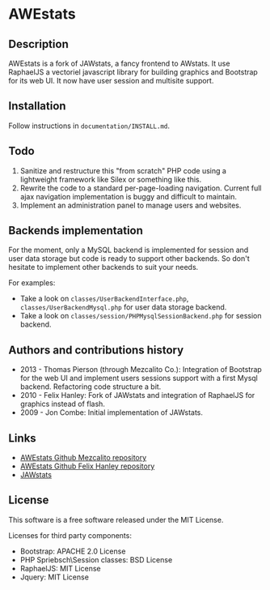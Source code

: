 AWEstats
========

Description
-----------

AWEstats is a fork of JAWstats, a fancy frontend to AWstats.
It use RaphaelJS a vectoriel javascript library for building graphics and
Bootstrap for its web UI. It now have user session and multisite
support.

Installation
------------

Follow instructions in `documentation/INSTALL.md`.

Todo
----

1. Sanitize and restructure this "from scratch" PHP code using a lightweight
   framework like Silex or something like this.
2. Rewrite the code to a standard per-page-loading navigation. Current
   full ajax navigation implementation is buggy and difficult to maintain.
3. Implement an administration panel to manage users and websites.

Backends implementation
-----------------------

For the moment, only a MySQL backend is implemented for session and user data
storage but code is ready to support other backends. So don't hesitate to
implement other backends to suit your needs.

For examples:

* Take a look on `classes/UserBackendInterface.php`, `classes/UserBackendMysql.php` for user data storage backend.
* Take a look on `classes/session/PHPMysqlSessionBackend.php` for session backend.

Authors and contributions history
---------------------------------

* 2013 - Thomas Pierson (through Mezcalito Co.): Integration of Bootstrap for the
  web UI and implement users sessions support with a first Mysql backend.
  Refactoring code structure a bit.
* 2010 - Felix Hanley: Fork of JAWstats and integration of RaphaelJS for
  graphics instead of flash.
* 2009 - Jon Combe: Initial implementation of JAWstats.

Links
-----

* [AWEstats Github Mezcalito repository](https://github.com/mezcalito/awestats)
* [AWEstats Github Felix Hanley repository](https://github.com/felix/awestats)
* [JAWstats](http://www.jawstats.com)

License
-------

This software is a free software released under the MIT License.

Licenses for third party components:

* Bootstrap: APACHE 2.0 License
* PHP Spriebsch\Session classes: BSD License
* RaphaelJS: MIT License
* Jquery: MIT License

